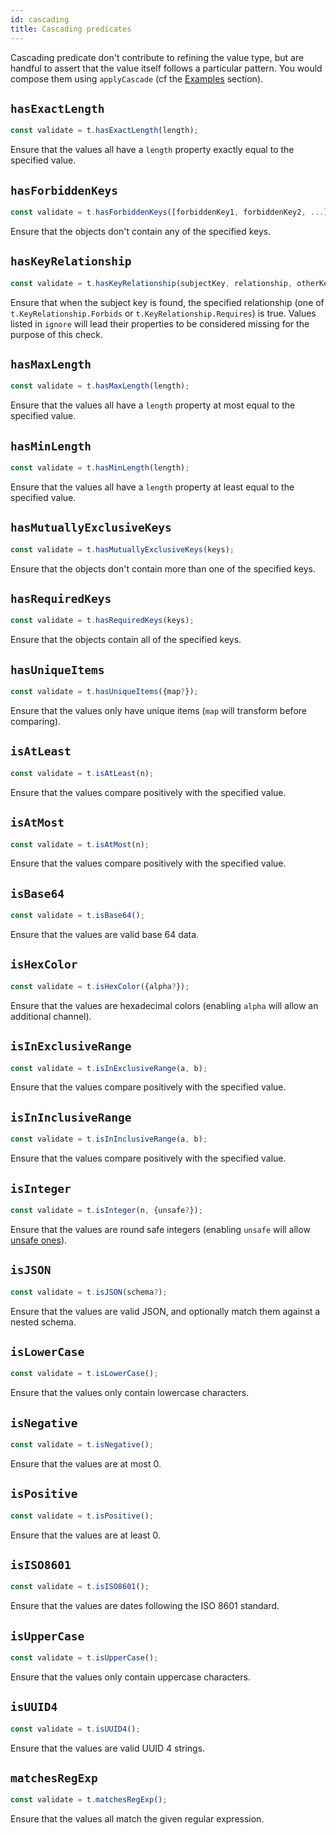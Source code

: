 ```yaml
---
id: cascading
title: Cascading predicates
---
```


Cascading predicate don't contribute to refining the value type, but are handful to assert that the value itself follows a particular pattern. You would compose them using `applyCascade` (cf the [Examples](#Examples) section).

## `hasExactLength`

```ts
const validate = t.hasExactLength(length);
```

Ensure that the values all have a `length` property exactly equal to the specified value.

## `hasForbiddenKeys`

```ts
const validate = t.hasForbiddenKeys([forbiddenKey1, forbiddenKey2, ...]);
```

Ensure that the objects don't contain any of the specified keys.

## `hasKeyRelationship`

```ts
const validate = t.hasKeyRelationship(subjectKey, relationship, otherKeys, {ignore?});
```

Ensure that when the subject key is found, the specified relationship (one of `t.KeyRelationship.Forbids` or `t.KeyRelationship.Requires`) is true. Values listed in `ignore` will lead their properties to be considered missing for the purpose of this check.

## `hasMaxLength`

```ts
const validate = t.hasMaxLength(length);
```

Ensure that the values all have a `length` property at most equal to the specified value.

## `hasMinLength`

```ts
const validate = t.hasMinLength(length);
```

Ensure that the values all have a `length` property at least equal to the specified value.

## `hasMutuallyExclusiveKeys`

```ts
const validate = t.hasMutuallyExclusiveKeys(keys);
```

Ensure that the objects don't contain more than one of the specified keys.

## `hasRequiredKeys`

```ts
const validate = t.hasRequiredKeys(keys);
```

Ensure that the objects contain all of the specified keys.

## `hasUniqueItems`

```ts
const validate = t.hasUniqueItems({map?});
```

Ensure that the values only have unique items (`map` will transform before comparing).

## `isAtLeast`

```ts
const validate = t.isAtLeast(n);
```

Ensure that the values compare positively with the specified value.

## `isAtMost`

```ts
const validate = t.isAtMost(n);
```

Ensure that the values compare positively with the specified value.

## `isBase64`

```ts
const validate = t.isBase64();
```

Ensure that the values are valid base 64 data.

## `isHexColor`

```ts
const validate = t.isHexColor({alpha?});
```

Ensure that the values are hexadecimal colors (enabling `alpha` will allow an additional channel).

## `isInExclusiveRange`

```ts
const validate = t.isInExclusiveRange(a, b);
```

Ensure that the values compare positively with the specified value.

## `isInInclusiveRange`

```ts
const validate = t.isInInclusiveRange(a, b);
```

Ensure that the values compare positively with the specified value.

## `isInteger`

```ts
const validate = t.isInteger(n, {unsafe?});
```

Ensure that the values are round safe integers (enabling `unsafe` will allow [unsafe ones](https://developer.mozilla.org/en-US/docs/Web/JavaScript/Reference/Global_Objects/Number/isSafeInteger)).

## `isJSON`

```ts
const validate = t.isJSON(schema?);
```

Ensure that the values are valid JSON, and optionally match them against a nested schema.

## `isLowerCase`

```ts
const validate = t.isLowerCase();
```

Ensure that the values only contain lowercase characters.

## `isNegative`

```ts
const validate = t.isNegative();
```

Ensure that the values are at most 0.

## `isPositive`

```ts
const validate = t.isPositive();
```

Ensure that the values are at least 0.

## `isISO8601`

```ts
const validate = t.isISO8601();
```

Ensure that the values are dates following the ISO 8601 standard.

## `isUpperCase`

```ts
const validate = t.isUpperCase();
```

Ensure that the values only contain uppercase characters.

## `isUUID4`

```ts
const validate = t.isUUID4();
```

Ensure that the values are valid UUID 4 strings.

## `matchesRegExp`

```ts
const validate = t.matchesRegExp();
```

Ensure that the values all match the given regular expression.
